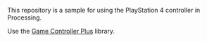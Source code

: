 This repository is a sample for using the PlayStation 4 controller in Processing.

Use the [Game Controller Plus](http://lagers.org.uk/gamecontrol/download.html) library.

